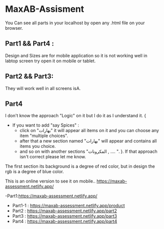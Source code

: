 # MaxAB-Assisment

You Can see all parts in your localhost by open any .html file on your browser.

Part1 && Part4 :
-- 
Design and Sizes are for mobile application so it is not working well in labtop screen try open it on mobile or tablet.

Part2 && Part3:
-- 
They will work well in all screens isA.

Part4
--
I don't know the approach "Logic" on it but I do it as I understand it. {
- If you want to add "say Spices" : 
  - click on "بهارات" it will appear all items on it and you can choose any item "multiple choices".
  - after that a new section named "بهارات" will appear and contains all items you choice.
  - and so on with another sections "المكرونات , .... ".
}. If that approach isn't correct please let me know.

The first section its background is a degree of red color, but in design the rgb is a degree of blue color.

This is an online version to see it on mobile..
https://maxab-assessment.netlify.app/ 

-Part1:https://maxab-assessment.netlify.app/ 
- Part1-1 : https://maxab-assessment.netlify.app/product
- Part2 : https://maxab-assessment.netlify.app/part2
- Part3 : https://maxab-assessment.netlify.app/part3
- Part4 : https://maxab-assessment.netlify.app/part4
